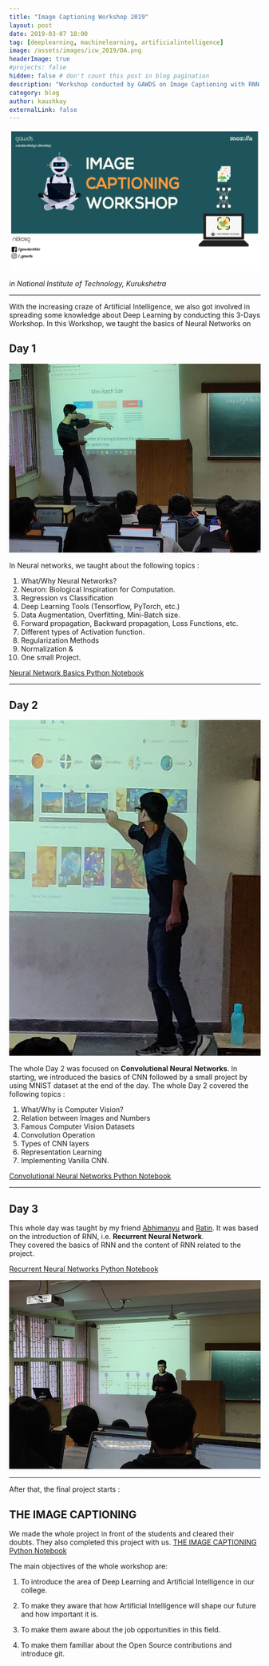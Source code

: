 ```yaml
---
title: "Image Captioning Workshop 2019"
layout: post
date: 2019-03-07 18:00
tag: [deeplearning, machinelearning, artificialintelligence]
image: /assets/images/icw_2019/DA.png
headerImage: true
#projects: false
hidden: false # don't count this post in blog pagination
description: "Workshop conducted by GAWDS on Image Captioning with RNN & CNN"
category: blog
author: kaushkay
externalLink: false
---
```


![Poster](/assets/images/icw_2019/image_caption_poster.jpg)


*in National Institute of Technology, Kurukshetra*

---

With the increasing craze of Artificial Intelligence, we also got involved in spreading some knowledge about Deep Learning by conducting this 3-Days Workshop.
In this Workshop, we taught the basics of Neural Networks on
## Day 1

![pic2](/assets/images/icw_2019/pic2.jpg)

In Neural networks, we taught about the following topics :
1. What/Why Neural Networks?
2. Neuron: Biological Inspiration for Computation.
3. Regression vs Classification
4. Deep Learning Tools (Tensorflow, PyTorch, etc.)
5. Data Augmentation, Overfitting, Mini-Batch size.
6. Forward propagation, Backward propagation, Loss Functions, etc.
7. Different types of Activation function.
8. Regularization Methods
9. Normalization &
10. One small Project.

[Neural Network Basics Python Notebook](https://github.com/Abhi-1198/Image-Captioning-Workshop/blob/master/Neural%20Network%20Basics/Neural%20Network%20Basics.ipynb)

---

## Day 2

![pic4](/assets/images/icw_2019/pic4.jpg)

The whole Day 2 was focused on ​**Convolutional Neural Networks**.
​In starting, we introduced the basics of ​CNN followed by a small project by using MNIST dataset at the end of the day.
The whole Day 2 covered the following topics :
1. What/Why is Computer Vision?
2. Relation between Images and Numbers
3. Famous Computer Vision Datasets
4. Convolution Operation
5. Types of CNN layers
6. Representation Learning
7. Implementing Vanilla CNN.

[Convolutional Neural Networks Python Notebook](https://github.com/kaushkay/Image-Captioning-Workshop/blob/master/CNN/Convolutional%20Neural%20Networks.ipynb)

---

## Day 3

​This whole day was taught by my friend [Abhimanyu](https://github.com/Abhi-1198) and [Ratin](https://github.com/DumbMachine). It was based on the introduction of RNN, i.e.​ **Recurrent Neural Network**.<br>
They covered the basics of RNN and the content of RNN related to the project.

[Recurrent Neural Networks Python Notebook](kaushkay/Image-Captioning-Workshop/blob/master/RNN/RNN%20Tutorial.ipynb)

![pic3](/assets/images/icw_2019/pic3.jpg)

---

After that, the final project starts :
## THE IMAGE CAPTIONING
We made the whole project in front of the students and cleared their doubts. They also completed this project with us.
[THE IMAGE CAPTIONING Python Notebook](https://github.com/kaushkay/Image-Captioning-Workshop/blob/master/image-captioning/something.ipynb)

The main objectives of the whole workshop are:

1. To introduce the area of Deep Learning and Artificial Intelligence in our college.

2. To make they aware that how Artificial Intelligence will shape our future and how important it is.

3. To make them aware about the job opportunities in this field.

4. To make them familiar about the Open Source contributions and introduce git.
